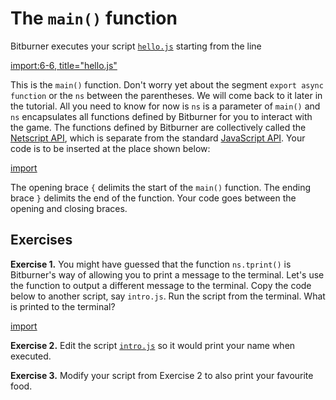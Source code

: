 # The `main()` function

Bitburner executes your script [`hello.js`](code/hello-doc-multiline.js)
starting from the line

[import:6-6, title="hello.js"](code/hello-doc-multiline.js)

This is the `main()` function. Don't worry yet about the segment
`export async function` or the `ns` between the parentheses. We will come back
to it later in the tutorial. All you need to know for now is `ns` is a parameter
of `main()` and `ns` encapsulates all functions defined by Bitburner for you to
interact with the game. The functions defined by Bitburner are collectively
called the
[Netscript API](https://github.com/bitburner-official/bitburner-src/blob/stable/markdown/bitburner.ns.md),
which is separate from the standard
[JavaScript API](https://developer.mozilla.org/en-US/docs/Web/JavaScript/Reference).
Your code is to be inserted at the place shown below:

[import](code/template.js)

The opening brace `{` delimits the start of the `main()` function. The ending
brace `}` delimits the end of the function. Your code goes between the opening
and closing braces.

<!-- ====================================================================== -->

## Exercises

**Exercise 1.** You might have guessed that the function `ns.tprint()` is
Bitburner's way of allowing you to print a message to the terminal. Let's use
the function to output a different message to the terminal. Copy the code below
to another script, say `intro.js`. Run the script from the terminal. What is
printed to the terminal?

[import](code/intro.js)

**Exercise 2.** Edit the script [`intro.js`](code/intro.js) so it would print
your name when executed.

**Exercise 3.** Modify your script from Exercise 2 to also print your favourite
food.
